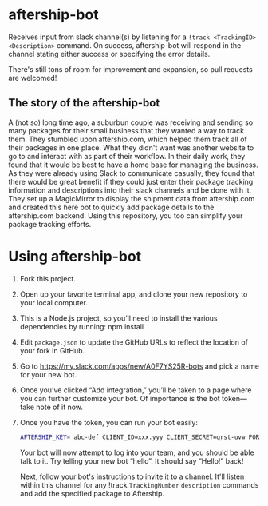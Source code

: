 # aftership-bot

Receives input from slack channel(s) by listening for a `!track <TrackingID> <Description>` command. On success, aftership-bot will respond in the channel stating either success or specifying the error details.

There's still tons of room for improvement and expansion, so pull requests are welcomed!

## The story of the aftership-bot

A (not so) long time ago, a suburbun couple was receiving and sending so many packages for their small business that they wanted a way to track them. They stumbled upon aftership.com, which helped them track all of their packages in one place. What they didn't want was another website to go to and interact with as part of their workflow.
In their daily work, they found that it would be best to have a home base for managing the business. As they were already using Slack to communicate casually, they found that there would be great benefit if they could just enter their package tracking information and descriptions into their slack channels and be done with it. They set up a MagicMirror to display the shipment data from aftership.com and created this here bot to quickly add package details to the aftership.com backend.
Using this repository, you too can simplify your package tracking efforts.

# Using aftership-bot

1. Fork this project.
2. Open up your favorite terminal app, and clone your new repository to your local computer.
3. This is a Node.js project, so you’ll need to install the various dependencies by running:
   npm install
4. Edit `package.json` to update the GitHub URLs to reflect the location of your fork in GitHub.
5. Go to https://my.slack.com/apps/new/A0F7YS25R-bots and pick a name for your new bot.
6. Once you’ve clicked “Add integration,” you’ll be taken to a page where you can further customize your bot. Of importance is the bot token—take note of it now.
7. Once you have the token, you can run your bot easily:

   ```bash
   AFTERSHIP_KEY= abc-def CLIENT_ID=xxx.yyy CLIENT_SECRET=qrst-uvw PORT=8765 npm start
   ```

   Your bot will now attempt to log into your team, and you should be able talk to it. Try telling your new bot “hello”. It should say “Hello!” back!

   Next, follow your bot's instructions to invite it to a channel. It'll listen within this channel for any !track `TrackingNumber` `description` commands and add the specified package to Aftership.
